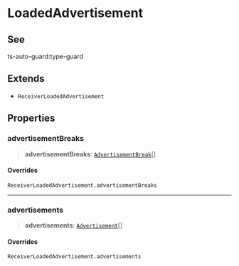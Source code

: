 # LoadedAdvertisement

## See

ts-auto-guard:type-guard

## Extends

- `ReceiverLoadedAdvertisement`

## Properties

### advertisementBreaks

> **advertisementBreaks**: [`AdvertisementBreak`](reference/functions/AdvertisementBreak.md)[]

#### Overrides

`ReceiverLoadedAdvertisement.advertisementBreaks`

***

### advertisements

> **advertisements**: [`Advertisement`](reference/functions/Advertisement.md)[]

#### Overrides

`ReceiverLoadedAdvertisement.advertisements`
